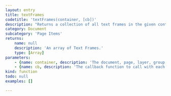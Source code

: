```yaml
---
layout: entry
title: textFrames
codetitle: 'textFrames(container, [cb])'
description: "Returns a collection of all text frames in the given container. The container object can be a Document, Page, Layer, Group, Story, Page Item or Text Object.\nIf a callback function is given, `textFrames()` calls this callback function on each text frame of the given container. When the callback function returns false, the loop stops and the `textFrames()` function returns an array of all text frames up to this point."
category: Document
subcategory: 'Page Items'
returns:
    name: null
    description: 'An array of Text Frames.'
    type: [Array]
parameters:
    - {name: container, description: 'The document, page, layer, group, story, page item or text object to iterate the text frames in.', optional: false, type: [Document, Page, Layer, Group, Story, PageItem, TextObject]}
    - {name: cb, description: 'The callback function to call with each text frame. When this function returns false the loop stops. Passed arguments: `textFrame`, `loopCount`.', optional: true, type: [Function]}
kind: function
todo: null
examples: []

---
```

